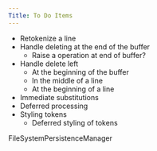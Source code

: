 ```yaml
---
Title: To Do Items
---
```


* Retokenize a line
* Handle deleting at the end of the buffer
	* Raise a operation at end of buffer?
* Handle delete left
	* At the beginning of the buffer
	* In the middle of a line
	* At the beginning of a line
* Immediate substitutions
* Deferred processing
* Styling tokens
	* Deferred styling of tokens

FileSystemPersistenceManager

